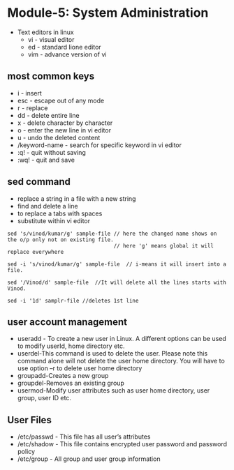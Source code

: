 # Module-5: System Administration
* Text editors in linux
  * vi - visual editor
  * ed - standard lione editor
  * vim - advance version of vi
## most common keys
  * i - insert
  * esc - escape out of any mode
  * r - replace
  * dd - delete entire line
  * x - delete character by character
  * o - enter the new line in vi editor
  * u - undo the deleted content
  * /keyword-name - search for specific keyword in vi editor
  * :q! - quit without saving
  * :wq! - quit and save
## sed command
* replace a string in a file with a new string
* find and delete a line
* to replace a tabs with spaces
* substitute within vi editor

```
sed 's/vinod/kumar/g' sample-file // here the changed name shows on the o/p only not on existing file.
                                  // here 'g' means global it will replace everywhere
```
```
sed -i 's/vinod/kumar/g' sample-file  // i-means it will insert into a file.
```
```
sed '/Vinod/d' sample-file  //It will delete all the lines starts with Vinod.
```
```
sed -i '1d' samplr-file //deletes 1st line
```
## user account management
* useradd - To create a new user in Linux. A different options can be used to modify userId, home directory etc.
* userdel-This command is used to delete the user. Please note this command alone will not delete the user home directory. You will have to use option –r to delete user home directory
* groupadd-Creates a new group
* groupdel-Removes an existing group
* usermod-Modify user attributes such as user home directory, user group, user ID etc.

## User Files
* /etc/passwd - This file has all user’s attributes
* /etc/shadow - This file contains encrypted user password and password policy
* /etc/group - All group and user group information